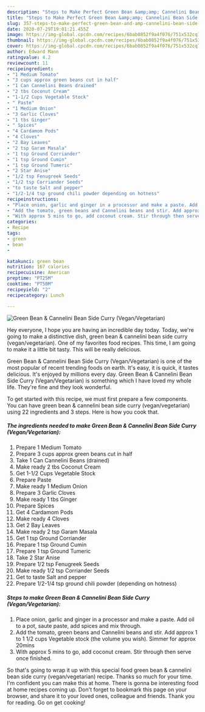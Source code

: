 ```yaml
---
description: "Steps to Make Perfect Green Bean &amp;amp; Cannelini Bean Side Curry (Vegan/Vegetarian)"
title: "Steps to Make Perfect Green Bean &amp;amp; Cannelini Bean Side Curry (Vegan/Vegetarian)"
slug: 357-steps-to-make-perfect-green-bean-and-amp-cannelini-bean-side-curry-vegan-vegetarian
date: 2020-07-29T19:01:21.455Z
image: https://img-global.cpcdn.com/recipes/6bab0852f9a4f076/751x532cq70/green-bean-cannelini-bean-side-curry-veganvegetarian-recipe-main-photo.jpg
thumbnail: https://img-global.cpcdn.com/recipes/6bab0852f9a4f076/751x532cq70/green-bean-cannelini-bean-side-curry-veganvegetarian-recipe-main-photo.jpg
cover: https://img-global.cpcdn.com/recipes/6bab0852f9a4f076/751x532cq70/green-bean-cannelini-bean-side-curry-veganvegetarian-recipe-main-photo.jpg
author: Edward Mann
ratingvalue: 4.2
reviewcount: 11
recipeingredient:
- "1 Medium Tomato"
- "3 cups approx green beans cut in half"
- "1 Can Cannelini Beans drained"
- "2 tbs Coconut Cream"
- "1-1/2 Cups Vegetable Stock"
- " Paste"
- "1 Medium Onion"
- "3 Garlic Cloves"
- "1 tbs Ginger"
- " Spices"
- "4 Cardamom Pods"
- "4 Cloves"
- "2 Bay Leaves"
- "2 tsp Garam Masala"
- "1 tsp Ground Corriander"
- "1 tsp Ground Cumin"
- "1 tsp Ground Tumeric"
- "2 Star Anise"
- "1/2 tsp Fenugreek Seeds"
- "1/2 tsp Corriander Seeds"
- "to taste Salt and pepper"
- "1/2-1/4 tsp ground chili powder depending on hotness"
recipeinstructions:
- "Place onion, garlic and ginger in a processor and make a paste. Add oil to a pot, saute paste, add spices and mix through."
- "Add the tomato, green beans and Cannelini beans and stir. Add approx 1 to 1 1/2 cups Vegetable stock (the volume you wish). Simmer for approx 20mins"
- "With approx 5 mins to go, add coconut cream. Stir through then serve once finished."
categories:
- Recipe
tags:
- green
- bean
- 

katakunci: green bean  
nutrition: 167 calories
recipecuisine: American
preptime: "PT25M"
cooktime: "PT50M"
recipeyield: "2"
recipecategory: Lunch

---
```



![Green Bean &amp; Cannelini Bean Side Curry (Vegan/Vegetarian)](https://img-global.cpcdn.com/recipes/6bab0852f9a4f076/751x532cq70/green-bean-cannelini-bean-side-curry-veganvegetarian-recipe-main-photo.jpg)

Hey everyone, I hope you are having an incredible day today. Today, we're going to make a distinctive dish, green bean &amp; cannelini bean side curry (vegan/vegetarian). One of my favorites food recipes. This time, I am going to make it a little bit tasty. This will be really delicious.

Green Bean &amp; Cannelini Bean Side Curry (Vegan/Vegetarian) is one of the most popular of recent trending foods on earth. It's easy, it is quick, it tastes delicious. It's enjoyed by millions every day. Green Bean &amp; Cannelini Bean Side Curry (Vegan/Vegetarian) is something which I have loved my whole life. They're fine and they look wonderful.




To get started with this recipe, we must first prepare a few components. You can have green bean &amp; cannelini bean side curry (vegan/vegetarian) using 22 ingredients and 3 steps. Here is how you cook that.

<!--inarticleads1-->

##### The ingredients needed to make Green Bean &amp; Cannelini Bean Side Curry (Vegan/Vegetarian):

1. Prepare 1 Medium Tomato
1. Prepare 3 cups approx green beans cut in half
1. Take 1 Can Cannelini Beans (drained)
1. Make ready 2 tbs Coconut Cream
1. Get 1-1/2 Cups Vegetable Stock
1. Prepare  Paste
1. Make ready 1 Medium Onion
1. Prepare 3 Garlic Cloves
1. Make ready 1 tbs Ginger
1. Prepare  Spices
1. Get 4 Cardamom Pods
1. Make ready 4 Cloves
1. Get 2 Bay Leaves
1. Make ready 2 tsp Garam Masala
1. Get 1 tsp Ground Corriander
1. Prepare 1 tsp Ground Cumin
1. Prepare 1 tsp Ground Tumeric
1. Take 2 Star Anise
1. Prepare 1/2 tsp Fenugreek Seeds
1. Make ready 1/2 tsp Corriander Seeds
1. Get to taste Salt and pepper
1. Prepare 1/2-1/4 tsp ground chili powder (depending on hotness)




<!--inarticleads2-->

##### Steps to make Green Bean &amp; Cannelini Bean Side Curry (Vegan/Vegetarian):

1. Place onion, garlic and ginger in a processor and make a paste. Add oil to a pot, saute paste, add spices and mix through.
1. Add the tomato, green beans and Cannelini beans and stir. Add approx 1 to 1 1/2 cups Vegetable stock (the volume you wish). Simmer for approx 20mins
1. With approx 5 mins to go, add coconut cream. Stir through then serve once finished.




So that's going to wrap it up with this special food green bean &amp; cannelini bean side curry (vegan/vegetarian) recipe. Thanks so much for your time. I'm confident you can make this at home. There is gonna be interesting food at home recipes coming up. Don't forget to bookmark this page on your browser, and share it to your loved ones, colleague and friends. Thank you for reading. Go on get cooking!
